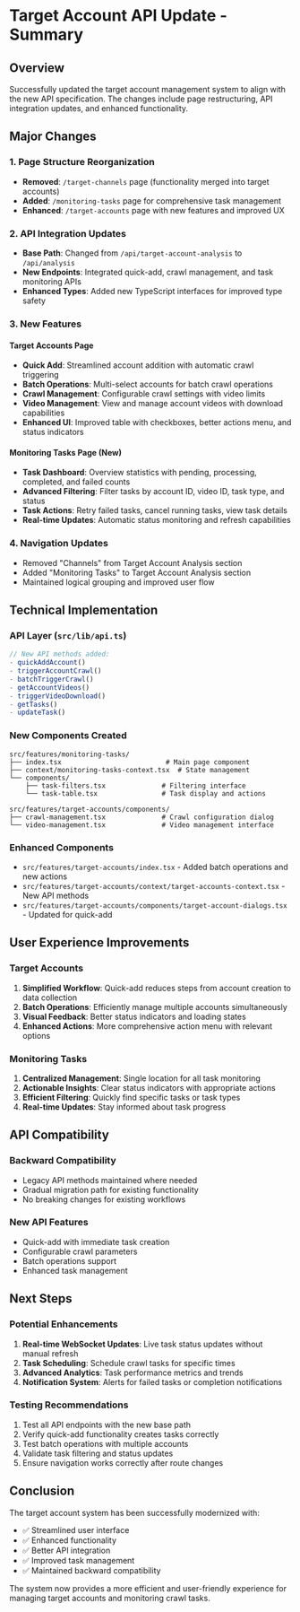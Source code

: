 # Target Account API Update - Summary

## Overview

Successfully updated the target account management system to align with the new API specification. The changes include page restructuring, API integration updates, and enhanced functionality.

## Major Changes

### 1. Page Structure Reorganization
- **Removed**: `/target-channels` page (functionality merged into target accounts)
- **Added**: `/monitoring-tasks` page for comprehensive task management
- **Enhanced**: `/target-accounts` page with new features and improved UX

### 2. API Integration Updates
- **Base Path**: Changed from `/api/target-account-analysis` to `/api/analysis`
- **New Endpoints**: Integrated quick-add, crawl management, and task monitoring APIs
- **Enhanced Types**: Added new TypeScript interfaces for improved type safety

### 3. New Features

#### Target Accounts Page
- **Quick Add**: Streamlined account addition with automatic crawl triggering
- **Batch Operations**: Multi-select accounts for batch crawl operations
- **Crawl Management**: Configurable crawl settings with video limits
- **Video Management**: View and manage account videos with download capabilities
- **Enhanced UI**: Improved table with checkboxes, better actions menu, and status indicators

#### Monitoring Tasks Page (New)
- **Task Dashboard**: Overview statistics with pending, processing, completed, and failed counts
- **Advanced Filtering**: Filter tasks by account ID, video ID, task type, and status
- **Task Actions**: Retry failed tasks, cancel running tasks, view task details
- **Real-time Updates**: Automatic status monitoring and refresh capabilities

### 4. Navigation Updates
- Removed "Channels" from Target Account Analysis section
- Added "Monitoring Tasks" to Target Account Analysis section
- Maintained logical grouping and improved user flow

## Technical Implementation

### API Layer (`src/lib/api.ts`)
```typescript
// New API methods added:
- quickAddAccount()
- triggerAccountCrawl()
- batchTriggerCrawl()
- getAccountVideos()
- triggerVideoDownload()
- getTasks()
- updateTask()
```

### New Components Created
```
src/features/monitoring-tasks/
├── index.tsx                          # Main page component
├── context/monitoring-tasks-context.tsx  # State management
└── components/
    ├── task-filters.tsx              # Filtering interface
    └── task-table.tsx                # Task display and actions

src/features/target-accounts/components/
├── crawl-management.tsx              # Crawl configuration dialog
└── video-management.tsx              # Video management interface
```

### Enhanced Components
- `src/features/target-accounts/index.tsx` - Added batch operations and new actions
- `src/features/target-accounts/context/target-accounts-context.tsx` - New API methods
- `src/features/target-accounts/components/target-account-dialogs.tsx` - Updated for quick-add

## User Experience Improvements

### Target Accounts
1. **Simplified Workflow**: Quick-add reduces steps from account creation to data collection
2. **Batch Operations**: Efficiently manage multiple accounts simultaneously
3. **Visual Feedback**: Better status indicators and loading states
4. **Enhanced Actions**: More comprehensive action menu with relevant options

### Monitoring Tasks
1. **Centralized Management**: Single location for all task monitoring
2. **Actionable Insights**: Clear status indicators with appropriate actions
3. **Efficient Filtering**: Quickly find specific tasks or task types
4. **Real-time Updates**: Stay informed about task progress

## API Compatibility

### Backward Compatibility
- Legacy API methods maintained where needed
- Gradual migration path for existing functionality
- No breaking changes for existing workflows

### New API Features
- Quick-add with immediate task creation
- Configurable crawl parameters
- Batch operations support
- Enhanced task management

## Next Steps

### Potential Enhancements
1. **Real-time WebSocket Updates**: Live task status updates without manual refresh
2. **Task Scheduling**: Schedule crawl tasks for specific times
3. **Advanced Analytics**: Task performance metrics and trends
4. **Notification System**: Alerts for failed tasks or completion notifications

### Testing Recommendations
1. Test all API endpoints with the new base path
2. Verify quick-add functionality creates tasks correctly
3. Test batch operations with multiple accounts
4. Validate task filtering and status updates
5. Ensure navigation works correctly after route changes

## Conclusion

The target account system has been successfully modernized with:
- ✅ Streamlined user interface
- ✅ Enhanced functionality
- ✅ Better API integration
- ✅ Improved task management
- ✅ Maintained backward compatibility

The system now provides a more efficient and user-friendly experience for managing target accounts and monitoring crawl tasks.